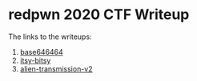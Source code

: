 # redpwn 2020 CTF Writeup

The links to the writeups:
1. [base646464](base646464/base646464.md)
2. [itsy-bitsy](itsy-bitsy/itsy-bitsy.md) 
3. [alien-transmission-v2](alien-transmissions-v2/alien-transmissions-v2.md) 